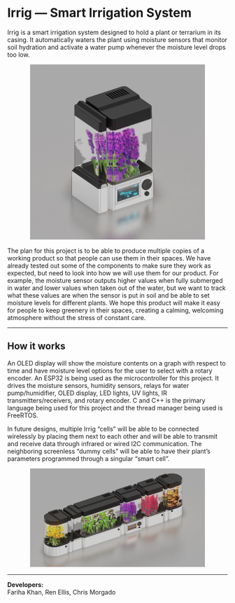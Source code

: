 # Irrig — Smart Irrigation System
Irrig is a smart irrigation system designed to hold a plant or terrarium in its casing. It automatically waters the plant using moisture sensors that monitor soil hydration and activate a water pump whenever the moisture level drops too low.

<p align="center">
  <img src="docs/IrrigScreen.png" alt="Irrig Prototype" width="400"/>
</p>

The plan for this project is to be able to produce multiple copies of a working product so that people can use them in their spaces. We have already tested out some of the components to make sure they work as expected, but need to look into how we will use them for our product. For example, the moisture sensor outputs higher values when fully submerged in water and lower values when taken out of the water, but we want to track what these values are when the sensor is put in soil and be able to set moisture levels for different plants. We hope this product will make it easy for people to keep greenery in their spaces, creating a calming, welcoming atmosphere without the stress of constant care.


---

## How it works

An OLED display will show the moisture contents on a graph with respect to time and have moisture level options for the user to select with a rotary encoder. An ESP32 is being used as the microcontroller for this project. It drives the moisture sensors, humidity sensors, relays for water pump/humidifier, OLED display, LED lights, UV lights, IR transmitters/receivers, and rotary encoder. C and C++ is the primary language being used for this project and the thread manager being used is FreeRTOS.

In future designs, multiple Irrig “cells” will be able to be connected wirelessly by placing them next to each other and will be able to transmit and receive data through infrared or wired I2C communication. The neighboring screenless “dummy cells” will be able to have their plant’s parameters programmed through a singular “smart cell”.

<p align="center">
  <img src="docs/IrrigFull.jpg" alt="Irrig Prototype" width="400"/>
</p>

---

**Developers:**  
Fariha Khan, Ren Ellis, Chris Morgado